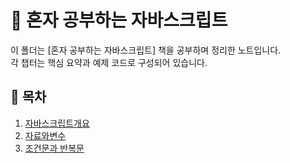 # 📘 혼자 공부하는 자바스크립트

이 폴더는 [혼자 공부하는 자바스크립트] 책을 공부하며 정리한 노트입니다.  
각 챕터는 핵심 요약과 예제 코드로 구성되어 있습니다.

## 📑 목차

1. [자바스크립트개요](./01-자바스크립트개요/notes.md)
2. [자료와변수](./02-자료와변수/notes.md)
3. [조건문과 반복문](./03-조건문/notes.md)

[//]: # (4. [함수]&#40;./04-함수/notes.md&#41;)

[//]: # (5. [객체와 배열]&#40;./05-객체와-배열/notes.md&#41;)
